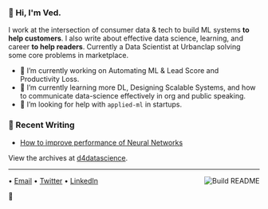 ### 👋 Hi, I'm Ved.

I work at the intersection of consumer data & tech to build ML systems **to help customers**. I also write about effective data science, learning, and career **to help readers**. Currently a Data Scientist at Urbanclap solving some core problems in marketplace.

- 🔭 I’m currently working on Automating ML & Lead Score and Productivity Loss.
- 🌱 I’m currently learning more DL, Designing Scalable Systems, and how to communicate data-science effectively in org and public speaking. 
- 🤔 I’m looking for help with `applied-ml` in startups.


### 📝 Recent Writing

<!-- writing starts -->
* [How to improve performance of Neural Networks](https://d4datascience.wordpress.com/2016/09/29/fbf/) 
 
<!-- writing ends -->

View the archives at [d4datascience](https://d4datascience.wordpress.com/).

---

<a href="https://github.com/ved93/ved93/actions"><img src="https://github.com/ved93/ved93/workflows/Build%20README/badge.svg?branch=master" align="right" alt="Build README"></a>
• [Email](mailto:vpved93@gmail.com) • [Twitter](https://twitter.com/Vedthedataguy) • [LinkedIn](https://www.linkedin.com/in/vedthedataguy)  

:dart:	
 